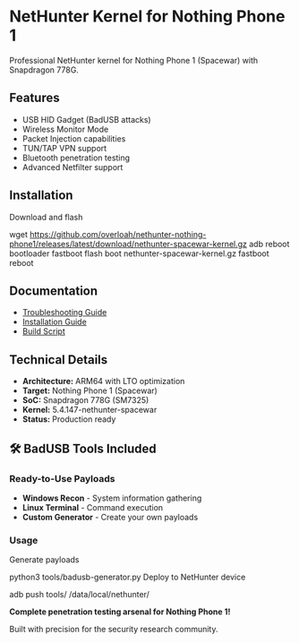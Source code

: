 # NetHunter Kernel for Nothing Phone 1

Professional NetHunter kernel for Nothing Phone 1 (Spacewar) with Snapdragon 778G.

## Features
- USB HID Gadget (BadUSB attacks)
- Wireless Monitor Mode  
- Packet Injection capabilities
- TUN/TAP VPN support
- Bluetooth penetration testing
- Advanced Netfilter support

## Installation

Download and flash

wget https://github.com/overloah/nethunter-nothing-phone1/releases/latest/download/nethunter-spacewar-kernel.gz
adb reboot bootloader
fastboot flash boot nethunter-spacewar-kernel.gz
fastboot reboot

## Documentation
- [Troubleshooting Guide](docs/TROUBLESHOOTING.md)
- [Installation Guide](docs/INSTALLATION.md)  
- [Build Script](scripts/build-kernel.sh)

## Technical Details
- **Architecture:** ARM64 with LTO optimization
- **Target:** Nothing Phone 1 (Spacewar)
- **SoC:** Snapdragon 778G (SM7325)
- **Kernel:** 5.4.147-nethunter-spacewar
- **Status:** Production ready

## 🛠️ **BadUSB Tools Included**

### Ready-to-Use Payloads
- **Windows Recon** - System information gathering
- **Linux Terminal** - Command execution
- **Custom Generator** - Create your own payloads

### Usage

Generate payloads

python3 tools/badusb-generator.py
Deploy to NetHunter device

adb push tools/ /data/local/nethunter/

**Complete penetration testing arsenal for Nothing Phone 1!**

Built with precision for the security research community.
